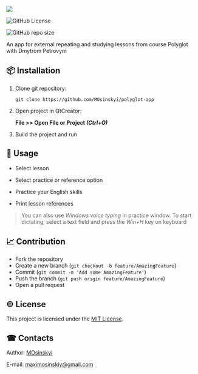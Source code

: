 ![](C:\Users\maxim\Projects\QtProjects\PoliglotEnglishPractice\Icons\banner.png)

![GitHub License](https://img.shields.io/github/license/MOsinskyi/polyglot-app?style=for-the-badge)

![GitHub repo size](https://img.shields.io/github/repo-size/MOsinskyi/polyglot-app?style=for-the-badge&logo=qt)

An app for external repeating and studying lessons from course Polyglot with Dmytrom Petrovym

## 📦 Installation

1. Clone git repository:
   
   ```shell
   git clone https://github.com/MOsinskyi/polyglot-app
   ```

2. Open project in QtCreator:
   
   **File >> Open File or Project *(Ctrl+O)***

3. Build the project and run

## 🤗 Usage

- Select lesson

- Select practice or reference option

- Practice your English skills

- Print lesson references

> You can also use *Windows voice typing* in practice window. To start dictating, select a text field and press the *Win+H* key on keyboard

## 📈 Contribution

- Fork the repository
- Create a new branch (`git checkout -b feature/AmazingFeature`)
- Commit (`git commit -m 'Add some AmazingFeature'`)
- Push the branch (`git push origin feature/AmazingFeature`)
- Open a pull request

## © License

This project is licensed under the [MIT License](LICENSE).

## ☎ Contacts

Author: [MOsinskyi](https://github.com/MOsinskyi)

E-mail: [maximosinskiy@gmail.com](mailto::maximosinskiy@gmail.com)
